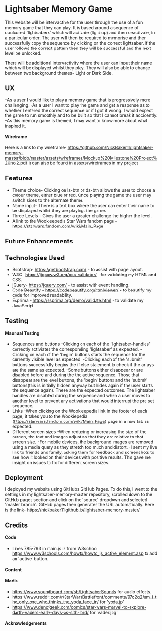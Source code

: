 # Lightsaber Memory Game
This website will be intervactive for the user through the use of a fun memory game that they can play.
It is based around a sequence of couloured 'lightsabers' which will activate (light up) and then deactivate, in a 
particular order. The user will then be required to memorise and then successfully copy the sequence by clicking
on the correct lightsaber. If the user follows the correct pattern then they will be successful and the next level 
be unlocked.

There will be additional intervactivity where the user can input their name which will be displayed whilst they
play. They will also be able to change between two background themes- Light or Dark Side. 

## UX
-As a user I would like to play a memory game that is progressively more challenging.
-As a user I want to play the game and get a response as to whether I entered the correct sequence or if I
got it wrong. I would expect the game to run smoothly and to be built so that I cannot break it accidently.
-As this memory game is themed, I may want to know more about what inspired it.
#### Wireframe
Here is a link to my wireframe- https://github.com/NickBaker11/lightsaber-memory-master/blob/master/assets/wireframes/Mockup%20Milestone%20Project%20no.2.pdf
It can also be found in assets/wireframes in my project
## Features
* Theme choice- Clicking on ls-btn or ds-btn allows the user to choose a colour theme, either blue or red. Once      playing the game the user may switch sides to the alternate theme.
* Name input- There is a text box where the user can enter their name to be displayed whilst they are playing.
  the game. 
* Three Levels - Gives the user a greater challenge the higher the level.
* A link to the Wookieepedia Star Wars fandom page - https://starwars.fandom.com/wiki/Main_Page
## Future Enhancements

## Technologies Used
* Bootstrap- https://getbootstrap.com/ - to assist with page layout.
* W3C -https://jigsaw.w3.org/css-validator/ - for validating my HTML and CSS.
* jQuery- https://jquery.com/ - to assist with event handling.
* Code Beautify - https://codebeautify.org/htmlviewer/ - to beautify my code for improved readability.
* Esprima - https://esprima.org/demo/validate.html - to validate my JavaScript.

## Testing
#### Maunual Testing
* Sequences and buttons
    -Clicking on each of the 'lightsaber-handles' correctly activiates the corresponding 'lightsaber' as expected.
    -Clicking on each of the 'begin' buttons starts the sequence for the currently visible level as expected.
    -Clicking each of the 'submit' buttons successfully begins the if else statement to check if the arrays are     the same as expected.
    -Some buttons either disappear or are disabled before and during the the active sequence. Those that disappear  are the level buttons, the 'begin' buttons and the 'submit' buttons(this is initially hidden anyway but hides  again if the  user starts the sequence again). These are the expected outcomes.
     The lightsaber handles are disabled during the sequence and when a user moves to another level to prevent any activations that would interrupt the pre set sequence.
* Links
    -When clicking on the Wookieepedia link in the footer of each page, it takes you to the Wookiepedia (https://starwars.fandom.com/wiki/Main_Page) page in a new tab as expected.
* Different screen sizes
    -When reducing or increasing the size of the screen, the text and images adjust so that they are relative to    that screen size.
    -For mobile devices, the background images are removed using a media query as they stretch too much and         distort.
    -I sent my live link to friends and family, asking them for feedback and screenshots to see how it looked on    their devices with positive results. This gave me insight on issues to fix for different screen sizes.

## Deployment
I deployed my website using GitHubs GitHub Pages. To do this, I went to the settings in my lightsaber-memory-master repository, scrolled down to the GitHub pages section and click on the 'source' dropdown and selected 'master branch'. GitHub pages then generates the URL automatically. Here is the link- https://nickbaker11.github.io/lightsaber-memory-master/

## Credits
#### Code
* Lines 785-793 in main.js is from W3school https://www.w3schools.com/howto/howto_js_active_element.asp to add an    'active' button.

#### Content


#### Media      
* https://www.soundboard.com/sb/LightsaberSounds for audio effects.
* https://www.reddit.com/r/StarWarsBattlefront/comments/97c2g2/am_i_the_only_one_who_thinks_the_yoda_face_in/ for    'yoda.jp'
* https://www.denofgeek.com/comics/star-wars-marvel-to-explore-darth-vaders-early-days-as-sith-lord/ for             'vader.jpg'
#### Acknowledgements

